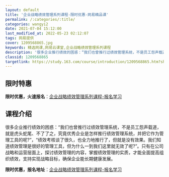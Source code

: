 ```yaml
---
layout: default
title: '企业战略绩效管理系列课程-限时优惠-网易精品课'
permalink: /:categories/:title/
categories: wangyi2
date: 2021-07-04 15:12:00
last_modified_at: 2022-05-23 02:12:07
tags: 网易提供
cover: 1209568865.jpg
keywords: 精选网课,网易云课堂,企业战略绩效管理系列课程
description: '很多企业推行绩效的困惑：“我们也曾推行过绩效管理系统，不是员工怨声载道，就是虎头蛇尾、不了了之，究竟优秀企业是怎样推行绩'
classid: 1209568865
targetlink: https://study.163.com/course/introduction/1209568865.htm?share=1&shareId=1025206652&utm_campaign=share&utm_medium=iphoneShare&utm_source=&utm_u=1025206652
---
```


## 限时特惠

**限时优惠，火速报名**：[企业战略绩效管理系列课程-报名学习](https://study.163.com/course/introduction/1209568865.htm?share=1&shareId=1025206652&utm_campaign=share&utm_medium=iphoneShare&utm_source=&utm_u=1025206652)

## 课程介绍

很多企业推行绩效的困惑：“我们也曾推行过绩效管理系统，不是员工怨声载道，就是虎头蛇尾、不了了之，究竟优秀企业是怎样推行绩效管理系统，并把它作为管理工具的呢?”，“绩效考核谈了很久，也全力地推行了，但就是没有效果。我们知道绩效管理是很好的管理工具，但为什么一到我们这里就无效了呢?”。只有在公司战略和运营层面上，探讨绩效管理的内容，掌握绩效管理的实质，才能全面提高组织绩效，支持实现战略目标，确保企业能长期健康发展。

**限时优惠，报名地址**：[企业战略绩效管理系列课程-报名学习](https://study.163.com/course/introduction/1209568865.htm?share=1&shareId=1025206652&utm_campaign=share&utm_medium=iphoneShare&utm_source=&utm_u=1025206652)


